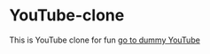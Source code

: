 # YouTube-clone
This is YouTube clone for fun
[go to dummy YouTube](https://mrvikashkumar.github.io/youtube-clone/)

